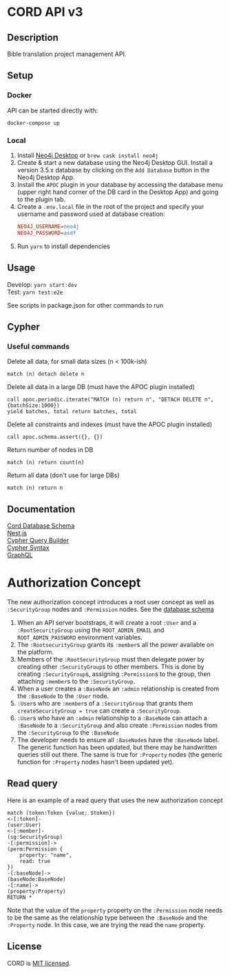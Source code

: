 # CORD API v3

## Description

Bible translation project management API.

## Setup

### Docker

API can be started directly with:

```
docker-compose up
```

### Local

1. Install [Neo4j Desktop](https://neo4j.com/download/) or `brew cask install neo4j`
1. Create & start a new database using the Neo4j Desktop GUI. Install a version 3.5.x database by clicking on the `Add Database` button in the Neo4j Desktop App.
1. Install the `APOC` plugin in your database by accessing the database menu (upper right hand corner of the DB card in the Desktop App) and going to the plugin tab.
1. Create a `.env.local` file in the root of the project and specify your username and password used at database creation:
   ```ini
   NEO4J_USERNAME=neo4j
   NEO4J_PASSWORD=asdf
   ```
1. Run `yarn` to install dependencies

## Usage

Develop: `yarn start:dev`  
Test: `yarn test:e2e`

See scripts in package.json for other commands to run

## Cypher

### Useful commands

Delete all data, for small data sizes (n < 100k-ish)

```
match (n) detach delete n
```

Delete all data in a large DB (must have the APOC plugin installed)

```
call apoc.periodic.iterate("MATCH (n) return n", "DETACH DELETE n", {batchSize:1000})
yield batches, total return batches, total
```

Delete all constraints and indexes (must have the APOC plugin installed)

```
call apoc.schema.assert({}, {})
```

Return number of nodes in DB

```
match (n) return count(n)
```

Return all data (don't use for large DBs)

```
match (n) return n
```

## Documentation

[Cord Database Schema](https://www.lucidchart.com/documents/view/d9131673-4ad4-4e9c-ae60-5c18029cd606)  
[Nest.js](https://docs.nestjs.com/)  
[Cypher Query Builder](https://jamesfer.me/cypher-query-builder/index.html#querying)  
[Cypher Syntax](https://neo4j.com/developer/cypher-basics-i/)  
[GraphQL](https://graphql.org/learn/)

# Authorization Concept

The new authorization concept introduces a root user concept as well as `:SecurityGroup` nodes and `:Permission` nodes. See the [database schema](https://www.lucidchart.com/documents/view/d9131673-4ad4-4e9c-ae60-5c18029cd606)

1. When an API server bootstraps, it will create a root `:User` and a `:RootSecurityGroup` using the `ROOT_ADMIN_EMAIL` and `ROOT_ADMIN_PASSWORD` environment variables.
1. The `:RootsecurityGroup` grants its `:member`s all the power available on the platform.
1. Members of the `:RootSecurityGroup` must then delegate power by creating other `:SecurityGroup`s to other members. This is done by creating `:SecurityGroup`s, assigning `:Permission`s to the group, then attaching `:member`s to the `:SecurityGroup`.
1. When a user creates a `:BaseNode` an `:admin` relationship is created from the `:BaseNode` to the `:User` node.
1. `:User`s who are `:member`s of a `:SecurityGroup` that grants them `createSecurityGroup = true` can create a `:SecurityGroup`.
1. `:User`s who have an `:admin` relationship to a `:BaseNode` can attach a `:BaseNode` to a `:SecurityGroup` and also create `:Permission` nodes from the `:SecurityGroup` to the `:BaseNode`
1. The developer needs to ensure all `:BaseNode`s have the `:BaseNode` label. The generic function has been updated, but there may be handwritten queries still out there. The same is true for `:Property` nodes (the generic function for `:Property` nodes hasn't been updated yet).

## Read query

Here is an example of a read query that uses the new authorization concept

```
match (token:Token {value: $token})
<-[:token]-
(user:User)
<-[:member]-
(sg:SecurityGroup)
-[:permission]->
(perm:Permission {
	property: "name",
    read: true
})
-[:baseNode]->
(baseNode:BaseNode)
-[:name]->
(property:Property)
RETURN *
```

Note that the value of the `property` property on the `:Permission` node needs to be the same as the relationship type between the `:BaseNode` and the `:Property` node. In this case, we are trying the read the `name` property.

## License

CORD is [MIT licensed](LICENSE).
